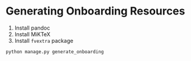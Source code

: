 # Generating Onboarding Resources

1. Install pandoc
2. Install MiKTeX
3. Install `fvextra` package

```bash
python manage.py generate_onboarding
```
